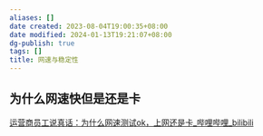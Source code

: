 ```yaml
---
aliases: []
date created: 2023-08-04T19:00:35+08:00
date modified: 2024-01-13T19:21:07+08:00
dg-publish: true
tags: []
title: 网速与稳定性
---
```


## 为什么网速快但是还是卡
[运营商员工说真话：为什么网速测试ok，上网还是卡\_哔哩哔哩\_bilibili](https://www.bilibili.com/video/BV1qz4y1E7pn/?spm_id_from=333.337.search-card.all.click)